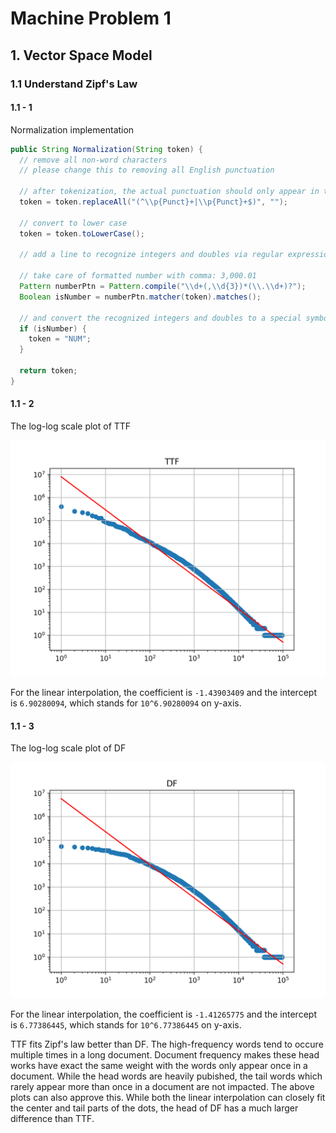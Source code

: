 # Machine Problem 1

## 1. Vector Space Model

### 1.1 Understand Zipf's Law

#### 1.1 - 1
Normalization implementation

```java
public String Normalization(String token) {
  // remove all non-word characters
  // please change this to removing all English punctuation

  // after tokenization, the actual punctuation should only appear in the either ends
  token = token.replaceAll("(^\\p{Punct}+|\\p{Punct}+$)", "");

  // convert to lower case
  token = token.toLowerCase();

  // add a line to recognize integers and doubles via regular expression

  // take care of formatted number with comma: 3,000.01
  Pattern numberPtn = Pattern.compile("\\d+(,\\d{3})*(\\.\\d+)?");
  Boolean isNumber = numberPtn.matcher(token).matches();

  // and convert the recognized integers and doubles to a special symbol "NUM"
  if (isNumber) {
    token = "NUM";
  }

  return token;
}
```

#### 1.1 - 2

The log-log scale plot of TTF

<img width="575" alt="TTF-plot" src="./TTF.png">

For the linear interpolation, the coefficient is `-1.43903409` and the intercept is `6.90280094`, which stands for `10^6.90280094` on y-axis.

#### 1.1 - 3

The log-log scale plot of DF

<img width="575" alt="DF-plot" src="./DF.png">

For the linear interpolation, the coefficient is `-1.41265775` and the intercept is `6.77386445`, which stands for `10^6.77386445` on y-axis.

TTF fits Zipf's law better than DF. The high-frequency words tend to occure multiple times in a long document. Document frequency makes these head works have exact the same weight with the words only appear once in a document. While the head words are heavily pubished, the tail words which rarely appear more than once in a document are not impacted. The above plots can also approve this. While both the linear interpolation can closely fit the center and tail parts of the dots, the head of DF has a much larger difference than TTF.
